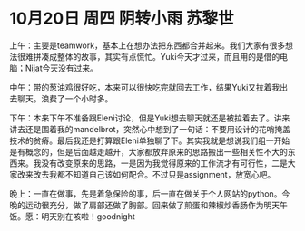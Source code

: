 # 10月20日 周四 阴转小雨 苏黎世

上午：主要是teamwork，基本上在想办法把东西都合并起来。我们大家有很多想法很难拼凑成整体的故事，其实有点慌忙。Yuki今天才过来，而且用的是借的电脑；Nijat今天没有过来。中午：带的葱油鸡很好吃，本来可以很快吃完就回去工作，结果Yuki又拉着我出去聊天。浪费了一个小时多。下午：本来下午不准备跟Eleni讨论，但是Yuki想去聊天就还是被拉着去了。讲来讲去还是围着我的mandelbrot，突然心中想到了一句话：不要用设计的花哨掩盖技术的贫瘠。最后我还是打算跟Eleni单独聊了下。其实我就是想说我们组一开始是有概念的，但是后面越走越开，大家都放弃原来的思路搬出一些相关性不大的东西来。我没有改变原来的思路，一是因为我觉得原来的工作流才有可行性，二是大家改来改去我都不知道自己该如何配合。不过只是assignment，放宽心吧。晚上：一直在做事，先是着急保险的事，后一直在做关于个人网站的python。今晚的运动很充分，做了肩部还做了胸部。回来做了煎蛋和辣椒炒香肠作为明天午饭。愿：明天别在咳啦！goodnight

